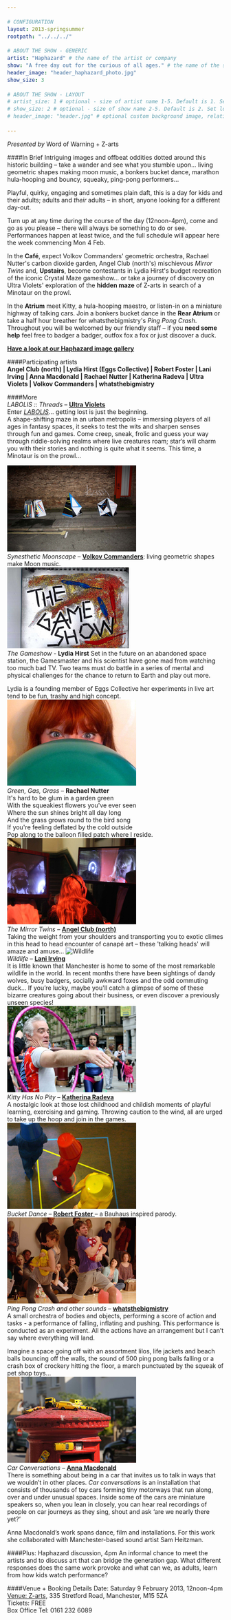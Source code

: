```yaml
---

# CONFIGURATION
layout: 2013-springsummer
rootpath: "../../../"

# ABOUT THE SHOW - GENERIC
artist: "Haphazard" # the name of the artist or company
show: "A free day out for the curious of all ages." # the name of the show
header_image: "header_haphazard_photo.jpg" 
show_size: 3

# ABOUT THE SHOW - LAYOUT
# artist_size: 1 # optional - size of artist name 1-5. Default is 1. Set longer names to lower values
# show_size: 2 # optional - size of show name 2-5. Default is 2. Set longer names to lower values
# header_image: "header.jpg" # optional custom background image, relative to current page

---
```

*Presented by* Word of Warning + Z-arts
          
####In Brief
Intriguing images and offbeat oddities dotted around this historic building – take a wander and see what you stumble upon... living geometric shapes making moon music, a bonkers bucket dance, marathon hula-hooping and bouncy, squeaky, ping-pong performers...    

Playful, quirky, engaging and sometimes plain daft, this is a day for kids and their adults; adults and *their* adults – in short, anyone looking for a different day-out.    

Turn up at any time during the course of the day (12noon-4pm), come and go as you please – there will always be something to do or see.  Performances happen at least twice, and the full schedule will appear here the week commencing Mon 4 Feb.    

In the **Café**, expect Volkov Commanders' geometric orchestra, Rachael Nutter's carbon dioxide garden, Angel Club (north's) mischievous *Mirror Twins* and, **Upstairs**, become contestants in Lydia Hirst's budget recreation of the iconic Crystal Maze gameshow... or take a journey of discovery on Ultra Violets' exploration of the **hidden maze** of Z-arts in search of a Minotaur on the prowl.    

In the **Atrium** meet Kitty, a hula-hooping maestro, or listen-in on a miniature highway of talking cars. Join a bonkers bucket dance in the **Rear Atrium** or take a half hour breather for whatsthebigmistry's *Ping Pong Crash*. Throughout you will be welcomed by our friendly staff – if you **need some help** feel free to badger a badger, outfox fox a fox or just discover a duck.     
  
[**Have a look at our Haphazard image gallery**](/galleries/2013-haphazard/index.html)    

####Participating artists            
**Angel Club (north) | Lydia Hirst (Eggs Collective) |  Robert Foster | Lani Irving | Anna Macdonald | Rachael Nutter | Katherina Radeva | Ultra Violets | Volkov Commanders | whatsthebigmistry**    

####More    
*LABOLIS :: Threads* – [**Ultra Violets**](http://www.ultraviolets.org.uk)    
Enter [*LABOLIS*](http://vimeo.com/33027206)... getting lost is just the beginning.   
A shape-shifting maze in an urban metropolis – immersing players of all ages in fantasy spaces, it seeks to test the wits and sharpen senses through fun and games. Come creep, sneak, frolic and guess your way through riddle-solving realms where live creatures roam; star’s will charm you with their stories and nothing is quite what it seems. This time, a Minotaur is on the prowl...    

![Volkov Commanders](volkov.jpg)    
*Synesthetic Moonscape* – [**Volkov Commanders**](http://www.volkovcommanders.co.uk): living geometric shapes make Moon music.    
![The Game Show](gameshow.jpg)    
*The Gameshow* - **Lydia Hirst** Set in the future on an abandoned space station, the Gamesmaster and his scientist have gone mad from watching too much bad TV. Two teams must do battle in a series of mental and physical challenges for the chance to return to Earth and play out more.    

Lydia is a founding member of Eggs Collective her experiments in live art tend to be fun, trashy and high concept.    
![Green, Gas, Grass](rachael.jpg)    
*Green, Gas, Grass* – **Rachael Nutter**    
It's hard to be glum in a garden green    
With the squeakiest flowers you've ever seen     
Where the sun shines bright all day long    
And the grass grows round to the bird song    
If you're feeling deflated by the cold outside    
Pop along to the balloon filled patch where I reside.    
![The Mirror Twins](mirror.jpg)    
*The Mirror Twins* – [**Angel Club (north)**](http://www.angelclubnorth.com)    
Taking the weight from your shoulders and transporting you to exotic climes in this head to head encounter of canapé art – these 'talking heads' will amaze and amuse...
![Wildlife](wildlife.jpg)    
*Wildlife* – [**Lani Irving**](http://laniirving.wix.com/laniirving)    
It is little known that Manchester is home to some of the most remarkable wildlife in the world. In recent months there have been sightings of dandy wolves, busy badgers, socially awkward foxes and the odd commuting duck... If you’re lucky, maybe you'll catch a glimpse of some of these bizarre creatures going about their business, or even discover a previously unseen species!    
![Kitty Has No Pity](kitty.jpg)    
*Kitty Has No Pity* – [**Katherina Radeva**](http://www.katherinaradeva.co.uk)    
A nostalgic look at those lost childhood and childish moments of playful learning, exercising and gaming. Throwing caution to the wind, all are urged to take up the hoop and join in the games.   
![Bucket Dance](bucket.jpg)    
*Bucket Dance* – [**Robert Foster** ](http://vimeo.com/25026289) – a Bauhaus inspired parody.    
![Ping Pong Crash](priya.jpg)    
*Ping Pong Crash and other sounds* – [**whatsthebigmistry**](http://www.whatsthebigmistry.com)    
A small orchestra of bodies and objects, performing a score of action and tasks - a performance of falling, inflating and pushing. This performance is conducted as an experiment. All the actions have an arrangement but I can’t say where everything will land.    

Imagine a space going off with an assortment lilos, life jackets and beach balls bouncing off the walls, the sound of 500 ping pong balls falling or a crash box of crockery hitting the floor, a march punctuated by the squeak of pet shop toys…     
![Car Conversations](cars.jpg)    
*Car Conversations* – [**Anna Macdonald**](http://www.forecastdance.org/car_conversations.html)    
There is something about being in a car that invites us to talk in ways that we wouldn’t in other places. *Car conversations* is an installation that consists of thousands of toy cars forming tiny motorways that run along, over and under unusual spaces. Inside some of the cars are miniature speakers so, when you lean in closely, you can hear real recordings of people on car journeys as they sing, shout and ask ‘are we nearly there yet?’    

Anna Macdonald’s work spans dance, film and installations. For this work she collaborated with Manchester-based sound artist Sam Heitzman.     

####Plus: Haphazard discussion, 4pm
An informal chance to meet the artists and to discuss art that can bridge the generation gap. What different responses does the same work provoke and what can we, as adults, learn from how kids watch performance?    

####Venue + Booking Details
Date: Saturday 9 February 2013, 12noon-4pm    
[Venue: Z-arts](http://www.z-arts.org/about-us/getting-here/), 335 Stretford Road, Manchester, M15 5ZA    
Tickets: FREE    
Box Office Tel: 0161 232 6089
